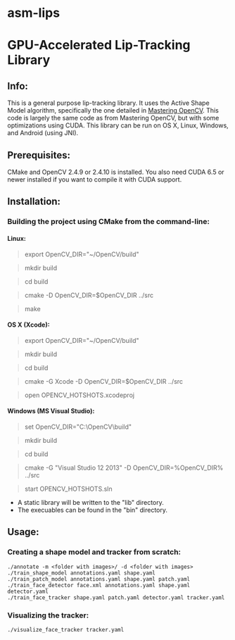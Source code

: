# asm-lips
GPU-Accelerated Lip-Tracking Library
============
Info:
---------------------
This is a general purpose lip-tracking library. 
It uses the Active Shape Model algorithm, specifically the one detailed in [Mastering OpenCV](http://www.amazon.com/Mastering-OpenCV-Practical-Computer-Projects/dp/1849517827). 
This code is largely the same code as from Mastering OpenCV, but with some optimizations using CUDA.
This library can be run on OS X, Linux, Windows, and Android (using JNI).

Prerequisites:
---------------------
CMake and OpenCV 2.4.9 or 2.4.10 is installed. You also need CUDA 6.5 or newer installed if you want to compile it with CUDA support.


Installation:
---------------------
### Building the project using CMake from the command-line:

#### Linux:
>    export OpenCV_DIR="~/OpenCV/build"

>    mkdir build

>    cd build

>    cmake -D OpenCV_DIR=$OpenCV_DIR ../src

>    make 

#### OS X (Xcode):
>    export OpenCV_DIR="~/OpenCV/build"

>    mkdir build

>    cd build

>    cmake -G Xcode -D OpenCV_DIR=$OpenCV_DIR ../src

>    open OPENCV_HOTSHOTS.xcodeproj

#### Windows (MS Visual Studio):
>    set OpenCV_DIR="C:\OpenCV\build"

>    mkdir build

>    cd build

>    cmake -G "Visual Studio 12 2013" -D OpenCV_DIR=%OpenCV_DIR% ../src

>    start OPENCV_HOTSHOTS.sln 
    
- A static library will be written to the "lib" directory.
- The execuables can be found in the "bin" directory.

Usage:
---------------------
### Creating a shape model and tracker from scratch:
```
./annotate -m <folder with images>/ -d <folder with images>
./train_shape_model annotations.yaml shape.yaml
./train_patch_model annotations.yaml shape.yaml patch.yaml
./train_face_detector face.xml annotations.yaml shape.yaml detector.yaml
./train_face_tracker shape.yaml patch.yaml detector.yaml tracker.yaml
```

### Visualizing the tracker:
```
./visualize_face_tracker tracker.yaml
```